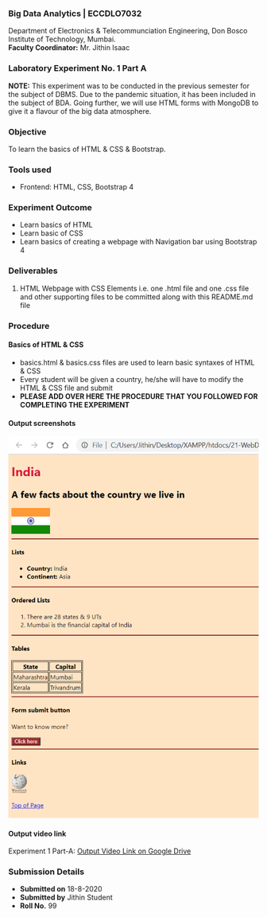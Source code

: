 ### Big Data Analytics | ECCDLO7032 
Department of Electronics & Telecommunciation Engineering, 
Don Bosco Institute of Technology, Mumbai.  
**Faculty Coordinator:** Mr. Jithin Isaac

### Laboratory Experiment No. 1 Part A

 **NOTE:** This experiment was to be conducted in the previous semester for the subject of DBMS. Due to the pandemic situation, it has been included in the subject of BDA. Going further, we will use HTML forms with MongoDB to give it a flavour of the big data atmosphere.

### Objective  
To learn the basics of HTML & CSS & Bootstrap.

### Tools used  
- Frontend: HTML, CSS, Bootstrap 4 

### Experiment Outcome
- Learn basics of HTML  
- Learn basic of CSS
- Learn basics of creating a webpage with Navigation bar using Bootstrap 4

### Deliverables
1. HTML Webpage with CSS Elements i.e. one .html file and one .css file and other supporting files to be committed along with this README.md file 

### Procedure
#### Basics of HTML & CSS
- basics.html & basics.css files are used to learn basic syntaxes of HTML & CSS
- Every student will be given a country, he/she will have to modify the HTML & CSS file and submit
- **PLEASE ADD OVER HERE THE PROCEDURE THAT YOU FOLLOWED FOR COMPLETING THE EXPERIMENT**

#### Output screenshots
 ![Output1](output1.png) 

#### Output video link
 
 Experiment 1 Part-A: [Output Video Link on Google Drive](https://drive.google.com/file/d/1yDTDFoH61HJtHhNwGfd2ZgfkBZqDXTgx/view?usp=sharing) 

### Submission Details
- **Submitted on** 18-8-2020
- **Submitted by** Jithin Student
- **Roll No.** 99
